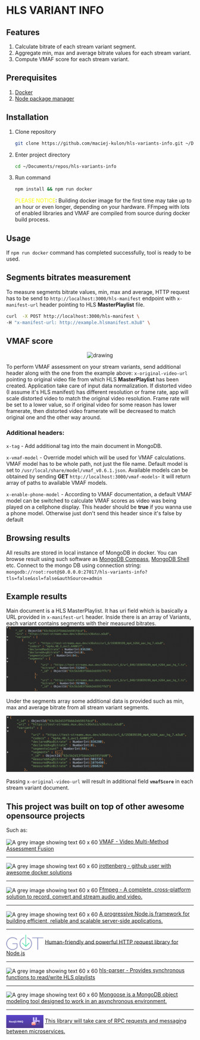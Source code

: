 # HLS VARIANT INFO

## Features

1. Calculate bitrate of each stream variant segment.
2. Aggregate min, max and average bitrate values for each stream variant.
3. Compute VMAF score for each stream variant.

## Prerequisites

1. [Docker](https://www.docker.com)
2. [Node package manager](https://www.npmjs.com)

## Installation

1. Clone repository

    ```zsh
    git clone https://github.com/maciej-kulon/hls-variants-info.git ~/Documents/repos/hls-variants-info
    ```

2. Enter project directory
  
    ```zsh
    cd ~/Documents/repos/hls-variants-info
    ```

3. Run command

    ```zsh
    npm install && npm run docker
    ```
    <a style="color:yellow" >PLEASE NOTICE</a>: Building docker image for the first time may take up to an hour or even longer, depending on your hardware. FFmpeg with lots of enabled libraries and VMAF are compiled from source during docker build process.

## Usage

If `npm run docker` command has completed successfully, tool is ready to be used.


## Segments bitrates measurement

To measure segments bitrate values, min, max and average, HTTP request has to be send to `http://localhost:3000/hls-manifest` endpoint with `x-manifest-url` header pointing to HLS **MasterPlaylist** file.

```zsh
curl  -X POST http://localhost:3000/hls-manifest \
-H "x-manifest-url: http://example.hlsmanifest.m3u8" \
```

## VMAF score
<p align="center">
<img src="https://raw.githubusercontent.com/Netflix/vmaf/master/resource/images/vmaf_logo.jpg" alt="drawing" width="100"/>
</p>


To perform VMAF assessment on your stream variants, send additional header along with the one from the example above: `x-original-video-url` pointing to original video file from which HLS **MasterPlaylist** has been created. Application take care of input data normalization. If distorted video (I assume it's HLS manifest) has different resolution or frame rate, app will scale distorted video to match the original video resolution. Frame rate will be set to a lower value, so if original video for some reason has lower framerate, then distorted video framerate will be decreased to match original one and the other way around.

### **Additional headers**:

`x-tag` - Add additional tag into the main document in MongoDB.

`x-vmaf-model` - Override model which will be used for VMAF calculations. VMAF model has to be whole path, not just the file name. Default model is set to `/usr/local/share/model/vmaf_v0.6.1.json`. Available models can be obtained by sending **GET** `http://localhost:3000/vmaf-models`- it will return array of paths to available VMAF models.

`x-enable-phone-model` - According to VMAF documentation, a default VMAF model can be switched to calculate VMAF scores as video was being played on a cellphone display. This header should be **true** if you wanna use a phone model. Otherwise just don't send this header since it's false by default

## Browsing results

All results are stored in local instance of MongoDB in docker. You can browse result using such software as [MongoDB Compass](https://www.mongodb.com/products/compass), [MongoDB Shell](https://www.mongodb.com/try/download/shell) etc. Connect to the mongo DB using connection string:
`mongodb://root:root@$0.0.0.0:27017/hls-variants-info?tls=false&ssl=false&authSource=admin`

## Example results

Main document is a HLS MasterPlaylist. It has uri field which is basically a URL provided in `x-manifest-url` header. Inside there is an array of Variants, each variant contains segments with their measured bitrates.
![mongo1](images/mongo1.png)

Under the segments array some additional data is provided such as min, max and average bitrate from all stream variant segments.

![mongo2](images/mongo2.png)

Passing `x-original-video-url` will result in additional field **`vmafScore`** in each stream variant document.

## This project was built on top of other awesome opensource projects

Such as:

<div>
  <img style="vertical-align:middle" src="https://raw.githubusercontent.com/Netflix/vmaf/master/resource/images/vmaf_logo.jpg" width=100 alt="A grey image showing text 60 x 60">
  <a href="https://github.com/Netflix/vmaf">VMAF - Video Multi-Method Assessment Fusion</a>
</div>

***

<div>
  <img style="vertical-align:middle" src="https://1000logos.net/wp-content/uploads/2021/05/GitHub-logo.png" width=100 alt="A grey image showing text 60 x 60">
  <a href="https://github.com/jrottenberg/ffmpeg">  jrottenberg - github user with awesome docker solutions</a>
</div>

***

<div>
  <img style="vertical-align:middle" src="https://logo-download.com/wp-content/data/images/png/FFmpeg-logo.png" width=100 alt="A grey image showing text 60 x 60">
  <a href="https://ffmpeg.org">Ffmpeg - A complete, cross-platform solution to record, convert and stream audio and video.</a>
</div>

***

<div>
  <img style="vertical-align:middle" src="https://d33wubrfki0l68.cloudfront.net/e937e774cbbe23635999615ad5d7732decad182a/26072/logo-small.ede75a6b.svg" width=100 alt="A grey image showing text 60 x 60">
  <a href="https://nestjs.com">A progressive Node.js framework for building efficient, reliable and scalable server-side applications.</a>
</div>

***

<div>
  <img style="vertical-align:middle" src="https://raw.githubusercontent.com/sindresorhus/got/HEAD/media/logo.svg" width=100 alt="A grey image showing text 60 x 60">
  <a href="https://www.npmjs.com/package/got">Human-friendly and powerful HTTP request library for Node.js</a>
</div>

***

<div>
  <img style="vertical-align:middle" src="https://upload.wikimedia.org/wikipedia/commons/thumb/d/db/Npm-logo.svg/1080px-Npm-logo.svg.png?20140904162625" width=100 alt="A grey image showing text 60 x 60">
  <a href="https://www.npmjs.com/package/hls-parser">hls-parser - Provides synchronous functions to read/write HLS playlists</a>
</div>

***

<div>
  <img style="vertical-align:middle" src="https://upload.wikimedia.org/wikipedia/commons/thumb/d/db/Npm-logo.svg/1080px-Npm-logo.svg.png?20140904162625" width=100 alt="A grey image showing text 60 x 60">
  <a href="https://www.npmjs.com/package/mongoose">Mongoose is a MongoDB object modeling tool designed to work in an asynchronous environment.</a>
</div>

***

<div>
  <img style="vertical-align:middle" src="https://github.com/AlariCode/nestjs-rmq/raw/master/img/new-logo.jpg" width=100 alt="A grey image showing text 60 x 60">
  <a href="https://www.npmjs.com/package/nestjs-rmq">This library will take care of RPC requests and messaging between microservices.</a>
</div>
